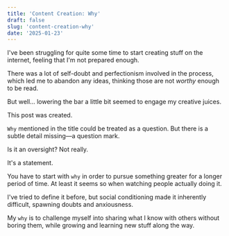 ```yaml
---
title: 'Content Creation: Why'
draft: false
slug: 'content-creation-why'
date: '2025-01-23'
---
```


I've been struggling for quite some time to start creating stuff on the internet, feeling that I'm not prepared enough.

There was a lot of self-doubt and perfectionism involved in the process, which led me to abandon any ideas, thinking those are not *worthy* enough to be read.

But well... lowering the bar a little bit seemed to engage my creative juices.

This post was created.

`Why` mentioned in the title could be treated as a question. But there is a subtle detail missing—a question mark.

Is it an oversight? Not really.

It's a statement.

You have to start with `why` in order to pursue something greater for a longer period of time. At least it seems so when watching people actually doing it.

I've tried to define it before, but social conditioning made it inherently difficult, spawning doubts and anxiousness.

My `why` is to challenge myself into sharing what I know with others without boring them, while growing and learning new stuff along the way.

